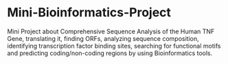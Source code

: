 # Mini-Bioinformatics-Project
Mini Project about Comprehensive Sequence Analysis of the Human TNF Gene, translating it, finding ORFs, analyzing sequence composition, identifying transcription factor binding sites, searching for functional motifs and predicting coding/non-coding regions by using Bioinformatics tools.
